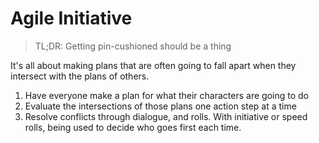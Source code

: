 # Agile Initiative

> TL;DR: Getting pin-cushioned should be a thing

It's all about making plans that are often going to fall apart when they intersect with the plans of others.

1. Have everyone make a plan for what their characters are going to do
1. Evaluate the intersections of those plans one action step at a time
1. Resolve conflicts through dialogue, and rolls.
With initiative or speed rolls, being used to decide who goes first each time.

